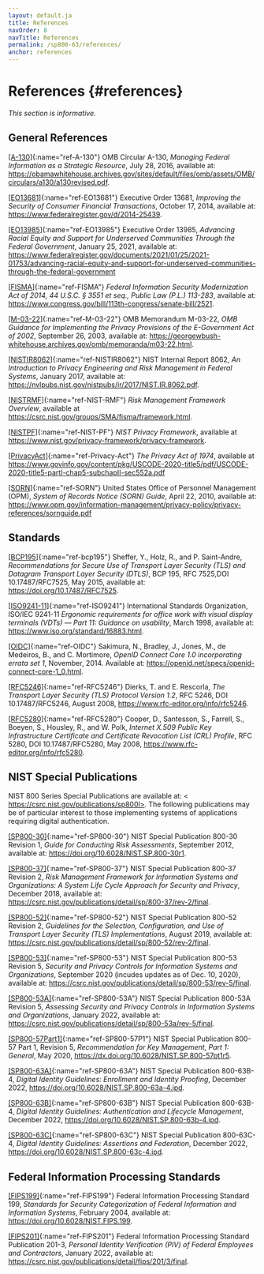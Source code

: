 ```yaml
---
layout: default.ja
title: References
navOrder: 8
navTitle: References
permalink: /sp800-63/references/
anchor: references
---
```


# References {#references}

*This section is informative.*

## General References

[[A-130]](sec8_references.md#ref-A-130){:name="ref-A-130"} OMB Circular A-130, *Managing Federal Information as a Strategic Resource*, July 28, 2016, available at: <https://obamawhitehouse.archives.gov/sites/default/files/omb/assets/OMB/circulars/a130/a130revised.pdf>.

[[EO13681]](sec8_references.md#ref-EO13681){:name="ref-EO13681"} Executive Order 13681, *Improving the Security of Consumer Financial Transactions*, October 17, 2014, available at: <https://www.federalregister.gov/d/2014-25439>.

[[EO13985]](sec8_references.md#ref-EO13985){:name="ref-EO13985"} Executive Order 13985, *Advancing Racial Equity and Support for Underserved Communities Through the Federal Government*, January 25, 2021, available at: <https://www.federalregister.gov/documents/2021/01/25/2021-01753/advancing-racial-equity-and-support-for-underserved-communities-through-the-federal-government>

[[FISMA]](sec8_references.md#ref-FISMA){:name="ref-FISMA"} *Federal Information Security Modernization Act of 2014, 44 U.S.C. § 3551 et seq., Public Law (P.L.) 113-283*, available at: <https://www.congress.gov/bill/113th-congress/senate-bill/2521>.

[[M-03-22]](sec8_references.md#ref-M-03-22){:name="ref-M-03-22"} OMB Memorandum M-03-22, *OMB Guidance for Implementing the Privacy Provisions of the E-Government Act of 2002*, September 26, 2003, available at: <https://georgewbush-whitehouse.archives.gov/omb/memoranda/m03-22.html>.

[[NISTIR8062]](sec8_references.md#ref-NISTIR8062){:name="ref-NISTIR8062"} NIST Internal Report 8062, *An Introduction to Privacy Engineering and Risk Management in Federal Systems*, January 2017, available at: <https://nvlpubs.nist.gov/nistpubs/ir/2017/NIST.IR.8062.pdf>.

[[NISTRMF]](sec8_references.md#ref-NIST-RMF){:name="ref-NIST-RMF"} *Risk Management Framework Overview*, available at <https://csrc.nist.gov/groups/SMA/fisma/framework.html>.

[[NISTPF]](sec8_references.md#ref-NIST-PF){:name="ref-NIST-PF"} *NIST Privacy Framework*, available at <https://www.nist.gov/privacy-framework/privacy-framework>.

[[PrivacyAct]](sec8_references.md#ref-PrivacyAct){:name="ref-Privacy-Act"} *The Privacy Act of 1974*, available at <https://www.govinfo.gov/content/pkg/USCODE-2020-title5/pdf/USCODE-2020-title5-partI-chap5-subchapII-sec552a.pdf>

[[SORN]](sec8_references.md#ref-SORN){:name="ref-SORN"} United States Office of Personnel Management (OPM), *System of Records Notice (SORN) Guide*, April 22, 2010, available at: <https://www.opm.gov/information-management/privacy-policy/privacy-references/sornguide.pdf>

## Standards

[[BCP195]](sec8_references.md#ref-bcp195){:name="ref-bcp195"} Sheffer, Y., Holz, R., and P. Saint-Andre, *Recommendations for Secure Use of Transport Layer Security (TLS) and Datagram Transport Layer Security (DTLS)*, BCP 195, RFC 7525,DOI 10.17487/RFC7525, May 2015, available at: <https://doi.org/10.17487/RFC7525>.

[[ISO9241-11]](sec8_references.md#ref-ISO9241){:name="ref-ISO9241"} International Standards Organization, ISO/IEC 9241-11 *Ergonomic requirements for office work with visual display terminals (VDTs) — Part 11: Guidance on usability*, March 1998, available at: <https://www.iso.org/standard/16883.html>.

[[OIDC]](sec8_references.md#ref-OIDC){:name="ref-OIDC"} Sakimura, N., Bradley, J., Jones, M., de Medeiros, B., and C. Mortimore, *OpenID Connect Core 1.0 incorporating errata set 1*, November, 2014. Available at: <https://openid.net/specs/openid-connect-core-1_0.html>.

[[RFC5246]](sec8_references.md#ref-RFC5246){:name="ref-RFC5246"} Dierks, T. and E. Rescorla, *The Transport Layer Security (TLS) Protocol Version 1.2*, RFC 5246, DOI 10.17487/RFC5246, August 2008, <https://www.rfc-editor.org/info/rfc5246>.

[[RFC5280]](sec8_references.md#ref-RFC5280){:name="ref-RFC5280"} Cooper, D., Santesson, S., Farrell, S., Boeyen, S., Housley, R., and W. Polk, *Internet X.509 Public Key Infrastructure Certificate and Certificate Revocation List (CRL) Profile*, RFC 5280, DOI 10.17487/RFC5280, May 2008, <https://www.rfc-editor.org/info/rfc5280>.

## NIST Special Publications
NIST 800 Series Special Publications are available at: < https://csrc.nist.gov/publications/sp800l>. The following publications may be of particular interest to those implementing systems of applications requiring digital authentication.

[[SP800-30]](sec8_references.md#ref-SP800-30){:name="ref-SP800-30"} NIST Special Publication 800-30 Revision 1, *Guide for Conducting Risk Assessments*, September 2012, available at: <https://doi.org/10.6028/NIST.SP.800-30r1>.

[[SP800-37]](sec8_references.md#ref-SP800-37){:name="ref-SP800-37"} NIST Special Publication 800-37 Revision 2, *Risk Management Framework for Information Systems and Organizations: A System Life Cycle Approach for Security and Privacy*, December 2018, available at: <https://csrc.nist.gov/publications/detail/sp/800-37/rev-2/final>.

[[SP800-52]](sec8_references.md#ref-SP800-52){:name="ref-SP800-52"} NIST Special Publication 800-52 Revision 2, *Guidelines for the Selection, Configuration, and Use of Transport Layer Security (TLS) Implementations*, August 2019, available at: <https://csrc.nist.gov/publications/detail/sp/800-52/rev-2/final>.

[[SP800-53]](sec8_references.md#ref-SP800-53){:name="ref-SP800-53"} NIST Special Publication 800-53 Revision 5, *Security and Privacy Controls for Information Systems and Organizations*, September 2020 (incudes updates as of Dec. 10, 2020), available at: <https://csrc.nist.gov/publications/detail/sp/800-53/rev-5/final>.

[[SP800-53A]](sec8_references.md#ref-SP800-53A){:name="ref-SP800-53A"} NIST Special Publication 800-53A Revision 5, *Assessing Security and Privacy Controls in Information Systems and Organizations*, January 2022, available at: <https://csrc.nist.gov/publications/detail/sp/800-53a/rev-5/final>.

[[SP800-57Part1]](sec8_references.md#ref-SP800-57P1){:name="ref-SP800-57P1"} NIST Special Publication 800-57 Part 1, Revision 5, *Recommendation for Key Management, Part 1: General*, May 2020, <https://dx.doi.org/10.6028/NIST.SP.800-57pt1r5>.

[[SP800-63A]](sec8_references.md#ref-SP800-63A){:name="ref-SP800-63A"} NIST Special Publication 800-63B-4, *Digital Identity Guidelines: Enrollment and Identity Proofing*, December 2022, <https://doi.org/10.6028/NIST.SP.800-63a-4.ipd>.

[[SP800-63B]](sec8_references.md#ref-SP800-63B){:name="ref-SP800-63B"} NIST Special Publication 800-63B-4, *Digital Identity Guidelines: Authentication and Lifecycle Management*, December 2022, <https://doi.org/10.6028/NIST.SP.800-63b-4.ipd>.

[[SP800-63C]](sec8_references.md#ref-SP800-63C){:name="ref-SP800-63C"} NIST Special Publication 800-63C-4, *Digital Identity Guidelines: Assertions and Federation*, December 2022, <https://doi.org/10.6028/NIST.SP.800-63c-4.ipd>.


## Federal Information Processing Standards

[[FIPS199]](sec8_references.md#ref-FIPS199){:name="ref-FIPS199"} Federal Information Processing Standard 199, *Standards for Security Categorization of Federal Information and Information Systems*, February 2004, available at: <https://doi.org/10.6028/NIST.FIPS.199>.

[[FIPS201]](sec8_references.md#ref-FIPS201){:name="ref-FIPS201"} Federal Information Processing Standard Publication 201-3, *Personal Identity Verification (PIV) of Federal Employees and Contractors*, January 2022, available at: <https://csrc.nist.gov/publications/detail/fips/201/3/final>.
